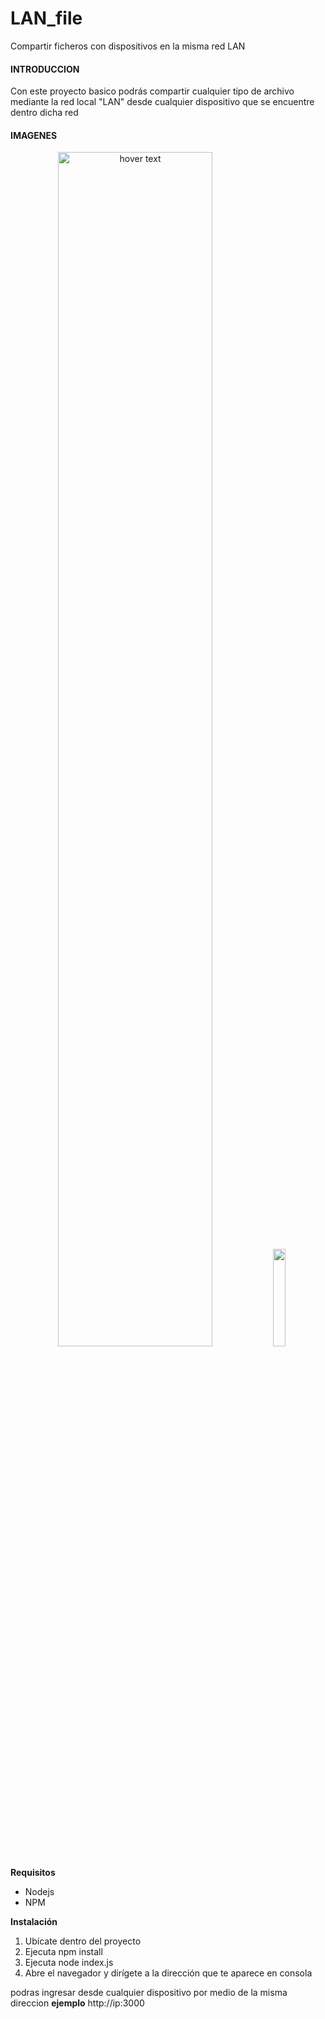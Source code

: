 # LAN_file
Compartir ficheros con dispositivos en la misma red LAN

#### INTRODUCCION
Con este proyecto basico podrás compartir cualquier tipo de archivo mediante la red local "LAN" desde cualquier dispositivo que se encuentre dentro dicha red


#### IMAGENES

<p align="center">
  <img src="https://i.ibb.co/cJT1JHh/imagen.png" width="70%" title="hover text">
  <img src="https://i.ibb.co/YDSjPqm/Screenshot-2021-01-28-17-17-13-426-com-android-chrome.jpg"  width="20%">
</p>




**Requisitos**
<ul>
  <li>Nodejs</li>
  <li>NPM</li>
</ul>

**Instalación**
1) Ubícate dentro del proyecto
2) Ejecuta npm install
3) Ejecuta node index.js
4) Abre el navegador y dirígete a la dirección que te aparece en consola

podras ingresar desde cualquier dispositivo por medio de la misma direccion 
<Strong>ejemplo</strong>
http://ip:3000



